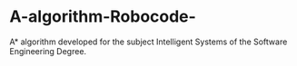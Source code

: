 # A-algorithm-Robocode-
A* algorithm developed for the subject Intelligent Systems of the Software Engineering Degree.
